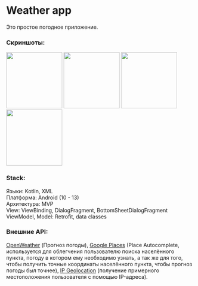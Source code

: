 # Weather app

Это простое погодное приложение.

### Скриншоты:
<p align="left">
  <img src="https://user-images.githubusercontent.com/71511704/229791814-1853a244-48e0-4ec3-8e10-00d6b302528f.png" width="150" />
  <img src="https://user-images.githubusercontent.com/71511704/229792014-b5a2ac24-b9ba-4f5d-837e-7c72b4ba0eaf.png" width="150" />
  <img src="https://user-images.githubusercontent.com/71511704/229792200-6c1bc90e-07e9-4369-8abc-4348efe2ae98.png" width="150" />
  <img src="https://user-images.githubusercontent.com/71511704/229792490-76fcb58b-fd53-4358-8be8-c1bd3fac25d2.png" width="150" />
</p>

### Stack:  
Языки: Kotlin, XML  
Платформа: Android (10 - 13)  
Архитектура: MVP  
View: ViewBinding, DialogFragment, BottomSheetDialogFragment  
ViewModel, Model: Retrofit, data classes 

### Внешние API:  
<a href="https://openweathermap.org/">OpenWeather</a> (Прогноз погоды),
<a href="https://developers.google.com/maps/documentation/places/web-service/overview">Google Places</a> (Place Autocomplete,
используется для облегчения пользователю поиска населённого пункта, погоду в котором ему необходимо узнать, а так же для того, чтобы
получить точные координаты населённого пункта, чтобы прогноз погоды был точнее),
<a href="https://ip-api.com/">IP Geolocation</a> (получение примерного местоположения пользователя с помощью IP-адреса).
